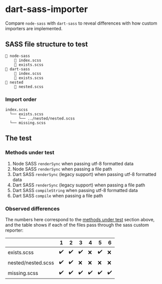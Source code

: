 # dart-sass-importer

Compare `node-sass` with `dart-sass` to reveal differences with how custom importers are implemented.

## SASS file structure to test

```
📁 node-sass
    📄 index.scss
    📄 exists.scss
📁 dart-sass
    📄 index.scss
    📄 exists.scss
📁 nested
    📄 nested.scss
```  

### Import order

```
index.scss
  └── exists.scss
      └── ../nested/nested.scss
  └── missing.scss
```

## The test

### Methods under test

1. Node SASS `renderSync` when passing utf-8 formatted data
1. Node SASS `renderSync` when passing a file path
1. Dart SASS `renderSync` (legacy support) when passing utf-8 formatted data
1. Dart SASS `renderSync` (legacy support) when passing a file path
1. Dart SASS `compileString` when passing utf-8 formatted data
1. Dart SASS `compile` when passing a file path

### Observed differences

The numbers here correspond to the [methods under test](#methods-under-test) section above, and the table shows if each of the files pass through the sass custom reporter:

|                      | 1 | 2 | 3 | 4 | 5 | 6 |
|----------------------|---|---|---|---|---|---|
| exists.scss          | ✔️ | ✔️ | ✔️ | ❌ | ✔️ | ❌ |
| nested/nested.scss   | ✔️ | ✔️ | ❌ | ❌ | ❌ | ❌ |
| missing.scss         | ✔️ | ✔️ | ✔️ | ✔️ | ✔️ | ✔️ |
